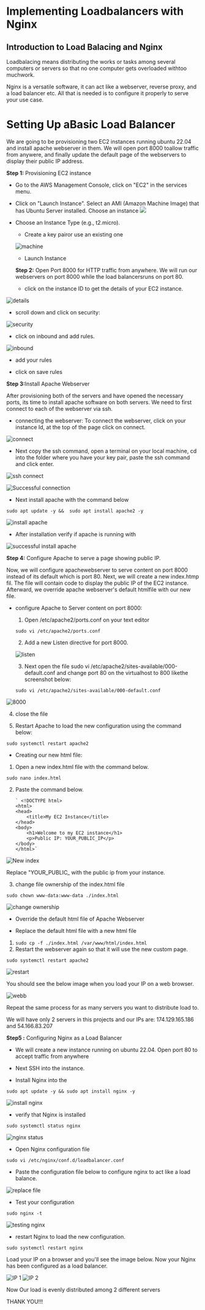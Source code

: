 # Implementing Loadbalancers with Nginx

## Introduction to Load Balacing and Nginx

Loadbalacing means distributing the works or tasks among several computers or servers so that no one computer gets overloaded withtoo muchwork.

Nginx is a versatile software, it can act like a webserver, reverse proxy, and a load balancer etc. All that is needed is to configure it properly to serve your use case.

# Setting Up aBasic Load Balancer

We are going to be provisioning two EC2 instances running ubuntu 22.04 and install apache webserver in them. We will open port 8000 toallow traffic from anywere, and finally update the default page of the webservers to display  their public IP address.

<b>Step 1:</b> Provisioning EC2 instance
 - Go to the AWS Management Console, click on "EC2" in the services menu.
- Click on "Launch Instance". Select an AMI (Amazon Machine Image) that has Ubuntu Server installed. Choose an instance
![](./imgs/launch%201.png)

- Choose an Instance Type (e.g., t2.micro).
  
  - Create a key pairor  use an existing one

  ![machine](./imgs/key%20p.png)

  - Launch Instance

  <b>Step 2:</b> Open Port 8000  for HTTP traffic from anywhere. We will run our webservers on port 8000 while the load balancersruns on port 80.

  - click on the instance ID to get the details of your EC2 instance.

![details](./imgs/detail.png)

- scroll down and click on security:

![security](./imgs/security.png)

- click on inbound and add rules.

 ![inbound](./imgs/inbbnnd.png)

 - add your rules

- click on save rules

<b>Step 3:</b>Install Apache Webserver

After provisioning both of the servers and have opened the necessary ports, its time to install apache software on both servers. We need to first connect to each of the webserver via ssh.

- connecting the webserver: To connect the webserver, click on your instance Id, at the top of the page click on connect.

![connect](./imgs/connect.png)

- Next copy the ssh command, open a terminal on your local machine, cd into the folder where you have your key pair, paste the ssh command and click enter.

![ssh connect](./imgs/ssh%20connect.png)


![Successful connection](./imgs/log%20in%201.png)

- Next install apache with the command below

`sudo apt update -y &&  sudo apt install apache2 -y`

![ install apache](./imgs/install%20apachee.png)

- After installation verify if apache is running with

![successful install apache](./imgs/install%20apache%203.png)

<b>Step 4:</b> Configure Apache to serve a page showing public IP.

Now, we will configure apachewebserver to serve content on port 8000 instead of its default which is port 80. Next, we will create a new index.htmp fil. The file will contain code to display the public IP of the EC2 instance. Afterward, we override apache webserver's default htmlfile with our new file.

- configure Apache to Server content on port 8000:

  1. Open /etc/apache2/ports.conf on your text editor

  `sudo vi /etc/apache2/ports.conf`

  2. Add a new Listen directive for port 8000. 

  ![listen](./imgs/port%208000%204.png)

  3. Next open the file sudo vi /etc/apache2/sites-available/000-default.conf and change port 80 on the virtualhost to 800 likethe screenshot below:

  `sudo vi /etc/apache2/sites-available/000-default.conf`

![8000](./imgs/change%20port%2080%205.png)

 4. close the file

 5. Restart Apache to load the new configuration using the command below:

  `sudo systemctl restart apache2`

- Creating our new html file:

 1. Open a new index.html file with the command below.

 `sudo nano index.html`

 2. Paste the command below. 

        ` <!DOCTYPE html>
        <html>
        <head>
            <title>My EC2 Instance</title>
        </head>
        <body>
            <h1>Welcome to my EC2 instance</h1>
            <p>Public IP: YOUR_PUBLIC_IP</p>
        </body>
        </html>`

![New index](./imgs/new%20index%207.png)

Replace "YOUR_PUBLIC_ with the public ip from your instance.

3. change file ownership of the index.html file

`sudo chown www-data:www-data ./index.html`

![change ownership](./imgs/change%20ownership%208.png)

- Override the default html file of Apache Webserver

- Replace the default html file with a new html file

1. `sudo cp -f ./index.html /var/www/html/index.html`
 2. Restart the webserver  again so that it will use the new custom page.

 `sudo systemctl restart apache2`

 ![restart](./imgs/apache%20restart.png)

 You should see the below image when you load your IP on a web browser.

 ![webb](./imgs/166.png)

 Repeat the same process for as many servers you want to distribute load to. 

 We will have only 2 servers in this projects and our IPs are:  174.129.165.186 and  54.166.83.207

 <b>Step5 :</b> Configuring Nginx as a Load Balancer

 - We will create a new instance running on ubuntu 22.04. Open port 80 to accept traffic from anywhere

 - Next SSH into the instance. 

 - Install Nginx into the 

 `sudo apt update -y && sudo apt install nginx -y`

![install nginx](./imgs/nginnn.png)
 - verify that Nginx is installed 

 `sudo systemctl status nginx`

![nginx status](./imgs/nginx%20sus.png)
 - Open Nginx configuration file

 `sudo vi /etc/nginx/conf.d/loadbalancer.conf`

 - Paste the configuration file below to configure nginx to act like a load balance.

 ![replace file](./imgs/replace%20new.png)

- Test your configuration 

`sudo nginx -t`

![testing nginx](./imgs/test%20ng.png)

- restart Nginx to load the new configuration.

`sudo systemctl restart nginx`

Load your IP on a browser and you'll see the image below. Now your Nginx has been configured as a load balancer.

![IP 1](./imgs/last%201.png)
![IP 2](./imgs/last%202.png)

Now Our load is evenly distributed among 2 different servers

THANK YOU!!!


    



